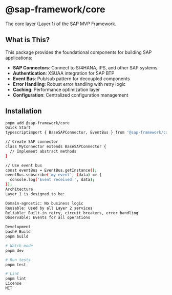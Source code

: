 # @sap-framework/core

The core layer (Layer 1) of the SAP MVP Framework.

## What is This?

This package provides the foundational components for building SAP applications:

- **SAP Connectors**: Connect to S/4HANA, IPS, and other SAP systems
- **Authentication**: XSUAA integration for SAP BTP
- **Event Bus**: Pub/sub pattern for decoupled components
- **Error Handling**: Robust error handling with retry logic
- **Caching**: Performance optimization layer
- **Configuration**: Centralized configuration management

## Installation
```bash
pnpm add @sap-framework/core
Quick Start
typescriptimport { BaseSAPConnector, EventBus } from '@sap-framework/core';

// Create SAP connector
class MyConnector extends BaseSAPConnector {
  // Implement abstract methods
}

// Use event bus
const eventBus = EventBus.getInstance();
eventBus.subscribe('my-event', (data) => {
  console.log('Event received:', data);
});
Architecture
Layer 1 is designed to be:

Domain-agnostic: No business logic
Reusable: Used by all Layer 2 services
Reliable: Built-in retry, circuit breakers, error handling
Observable: Events for all operations

Development
bash# Build
pnpm build

# Watch mode
pnpm dev

# Run tests
pnpm test

# Lint
pnpm lint
License
MIT